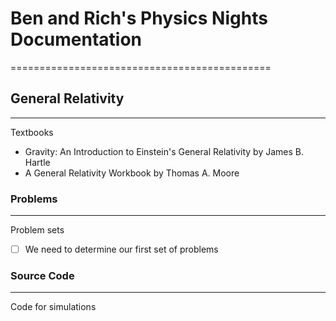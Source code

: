 # Ben and Rich's Physics Nights Documentation
=============================================

## General Relativity
---------------------

Textbooks
* Gravity: An Introduction to Einstein's General Relativity by James B. Hartle
* A General Relativity Workbook by Thomas A. Moore

### Problems
------------

Problem sets
- [ ] We need to determine our first set of problems

### Source Code
---------------

Code for simulations
